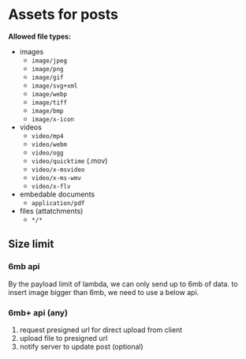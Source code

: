 # Assets for posts


**Allowed file types:**
- images
  - `image/jpeg`
  - `image/png`
  - `image/gif`
  - `image/svg+xml`
  - `image/webp`
  - `image/tiff`
  - `image/bmp`
  - `image/x-icon`
- videos
  - `video/mp4`
  - `video/webm`
  - `video/ogg`
  - `video/quicktime` (.mov)
  - `video/x-msvideo`
  - `video/x-ms-wmv`
  - `video/x-flv`
- embedable documents
  - `application/pdf`
- files (attatchments)
  - `*/*`


## Size limit

### 6mb api

By the payload limit of lambda, we can only send up to 6mb of data. to insert image bigger than 6mb, we need to use a below api.

### 6mb+ api (any)

1. request presigned url for direct upload from client
2. upload file to presigned url
3. notify server to update post (optional)